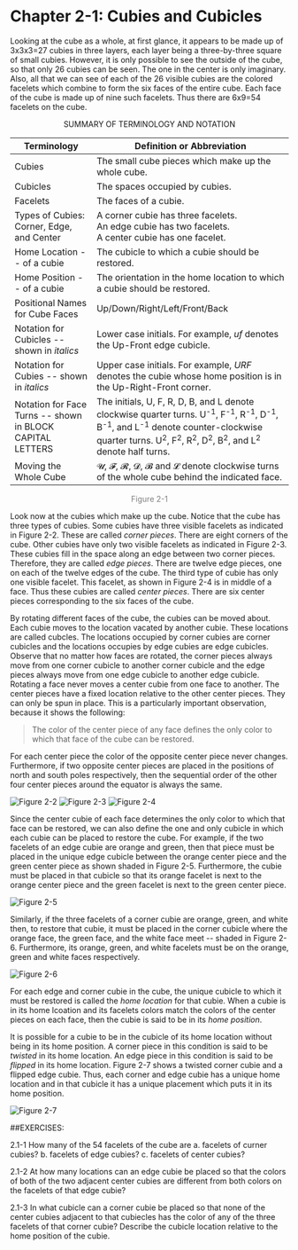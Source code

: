 # Chapter 2-1: Cubies and Cubicles

Looking at the cube as a whole, at first glance, it appears to be made up of 3x3x3=27 cubies in three layers, each layer being a three-by-three square of small cubies. However, it is only possible to see the outside of the cube, so that only 26 cubies can be seen. The one in the center is only imaginary. Also, all that we can see of each of the 26 visible cubies are the colored facelets which combine to form the six faces of the entire cube. Each face of the cube is made up of nine such facelets. Thus there are 6x9=54 facelets on the cube.

<center>SUMMARY OF TERMINOLOGY AND NOTATION</center>

Terminology | Definition or Abbreviation
------------|---------------------------
Cubies | The small cube pieces which make up the whole cube.
Cubicles | The spaces occupied by cubies.
Facelets | The faces of a cubie.
Types of Cubies:<br> Corner, Edge, and Center | A corner cubie has three facelets.<br> An edge cubie has two facelets.<br> A center cubie has one facelet.
Home Location -- of a cubie | The cubicle to which a cubie should be restored.
Home Position -- of a cubie | The orientation in the home location to which a cubie should be restored.
Positional Names for Cube Faces | Up/Down/Right/Left/Front/Back
Notation for Cubicles -- shown in *italics* | Lower case initials. For example, *uf* denotes the Up-Front edge cubicle.
Notation for Cubies -- shown in *italics* | Upper case initials. For example, *URF* denotes the cubie whose home position is in the Up-Right-Front corner.
Notation for Face Turns -- shown in BLOCK CAPITAL LETTERS | The initials, U, F, R, D, B, and L denote clockwise quarter turns. U<sup>-1</sup>, F<sup>-1</sup>, R<sup>-1</sup>, D<sup>-1</sup>, B<sup>-1</sup>, and L<sup>-1</sup> denote counter-clockwise quarter turns. U<sup>2</sup>, F<sup>2</sup>, R<sup>2</sup>, D<sup>2</sup>, B<sup>2</sup>, and L<sup>2</sup> denote half turns.
Moving the Whole Cube | 𝓤, 𝓕, 𝓡, 𝓓, 𝓑 and 𝓛 denote clockwise turns of the whole cube behind the indicated face.
<center><font color="gray">Figure 2-1</font></center>

Look now at the cubies which make up the cube. Notice that the cube has three types of cubies. Some cubies have three visible facelets as indicated in Figure 2-2. These are called *corner pieces*. There are eight corners of the cube. Other cubies have only two visible facelets as indicated in Figure 2-3. These cubies fill in the space along an edge between two corner pieces. Therefore, they are called *edge pieces*. There are twelve edge pieces, one on each of the twelve edges of the cube. The third type of cubie has only one visible facelet. This facelet, as shown in Figure 2-4 is in middle of a face. Thus these cubies are called *center pieces*. There are six center pieces corresponding to the six faces of the cube.

By rotating different faces of the cube, the cubies can be moved about. Each cubie moves to the location vacated by another cubie. These locations are called cubcles. The locations occupied by corner cubies are corner cubicles and the locations occupies by edge cubies are edge cubicles. Observe that no matter how faces are rotated, the corner pieces always move from one corner cubicle to another corner cubicle and the edge pieces always move from one edge cubicle to another edge cubicle. Rotating a face never moves a center cubie from one face to another. The center pieces have a fixed location relative to the other center pieces. They can only be spun in place. This is a particularly important observation, because it shows the following:

> The color of the center piece of any face defines the only color to which that face of the cube can be restored.

For each center piece the color of the opposite center piece never changes. Furthermore, if two opposite center pieces are placed in the positions of north and south poles respectively, then the sequential order of the other four center pieces around the equator is always the same.

![Figure 2-2](.)
![Figure 2-3](.)
![Figure 2-4](.)

Since the center cubie of each face determines the only color to which that face can be restored, we can also define the one and only cubicle in which each cubie can be placed to restore the cube. For example, if the two facelets of an edge cubie are orange and green, then that piece must be placed in the unique edge cubicle between the orange center piece and the green center piece as shown shaded in Figure 2-5. Furthermore, the cubie must be placed in that cubicle so that its orange facelet is next to the orange center piece and the green facelet is next to the green center piece.

![Figure 2-5](.)

Similarly, if the three facelets of a corner cubie are orange, green, and white then, to restore that cubie, it must be placed in the corner cubicle where the orange face, the green face, and the white face meet -- shaded in Figure 2-6. Furthermore, its orange, green, and white facelets must be on the orange, green and white faces respectively.

![Figure 2-6](.)

For each edge and corner cubie in the cube, the unique cubicle to which it must be restored is called the *home location* for that cubie. When a cubie is in its home lcoation and its facelets colors match the colors of the center pieces on each face, then the cubie is said to be in its *home position*.

It is possible for a cubie to be in the cubicle of its home location without being in its home position. A corner piece in this condition is said to be *twisted* in its home location. An edge piece in this condition is said to be *flipped* in its home location. Figure 2-7 shows a twisted corner cubie and a flipped edge cubie. Thus, each corner and edge cubie has a unique home location and in that cubicle it has a unique placement which puts it in its home position.

![Figure 2-7](.)

##EXERCISES:

2.1-1 How many of the 54 facelets of the cube are
  a. facelets of curner cubies?
  b. facelets of edge cubies?
  c. facelets of center cubies?

2.1-2 At how many locations can an edge cubie be placed so that the colors of both of the two adjacent center cubies are different from both colors on the facelets of that edge cubie?

2.1-3 In what cubicle can a corner cubie be placed so that none of the center cubies adjacent to that cubiecles has the color of any of the three facelets of that corner cubie? Describe the cubicle location relative to the home position of the cubie.
